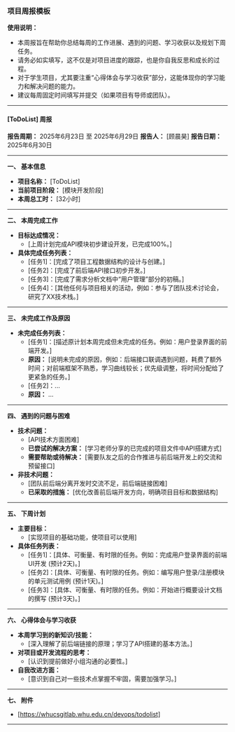### 项目周报模板

**使用说明：**
*   本周报旨在帮助你总结每周的工作进展、遇到的问题、学习收获以及规划下周任务。
*   请务必如实填写，这不仅是对项目进度的跟踪，也是你自我反思和成长的过程。
*   对于学生项目，尤其要注重“心得体会与学习收获”部分，这能体现你的学习能力和解决问题的能力。
*   建议每周固定时间填写并提交（如果项目有导师或团队）。

---

#### **[ToDoList] 周报**

**报告周期：** 2025年6月23日 至 2025年6月29日
**报告人：** [顾晨昊]
**报告日期：** 2025年6月30日

---

**一、 基本信息**

*   **项目名称：** [ToDoList]
*   **当前项目阶段：** [模块开发阶段]
*   **本周总工时：** [32小时]

---

**二、 本周完成工作**

*   **目标达成情况：**
    *   [上周计划完成API模块初步建设开发，已完成100%。]
*   **具体完成任务列表：**
    *   [任务1]：[完成了项目工程数据结构的设计与创建。]
    *   [任务2]：[完成了前后端API接口初步开发。]
    *   [任务3]：[完成了需求分析文档中“用户管理”部分的初稿。]
    *   [任务4]：[其他任何与项目相关的活动，例如：参与了团队技术讨论会，研究了XX技术栈。]

---

**三、 未完成工作及原因**

*   **未完成任务列表：**
    *   [任务1]：[描述原计划本周完成但未完成的任务。例如：用户登录界面的前端开发。]
    *   **原因：** [说明未完成的原因，例如：后端接口联调遇到问题，耗费了额外时间；对前端框架不熟悉，学习曲线较长；优先级调整，将时间分配给了更紧急的任务。]
    *   [任务2]：...
    *   **原因：** ...

---

**四、 遇到的问题与困难**

*   **技术问题：**
    *   [API技术方面困难]
    *   **已尝试的解决方案：** [学习老师分享的已完成的项目文件中API搭建方式]
    *   **需要帮助或待解决：** [需要队友之后的合作推进与前后端开发上的交流和预留接口]
*   **非技术问题：**
    *   [团队前后端分离开发时交流不足，前后端链接困难]
    *   **已采取的措施：** [优化改善前后端开发方向，明确项目目标和数据结构]

---

**五、 下周计划**

*   **主要目标：**
    *   [实现项目的基础功能，使项目可以使用]
*   **具体任务列表：**
    *   [任务1]：[具体、可衡量、有时限的任务。例如：完成用户登录界面的前端UI开发 (预计2天)。]
    *   [任务2]：[具体、可衡量、有时限的任务。例如：编写用户登录/注册模块的单元测试用例 (预计1天)。]
    *   [任务3]：[具体、可衡量、有时限的任务。例如：开始进行概要设计文档的撰写 (预计3天)。]

---

**六、 心得体会与学习收获**

*   **本周学习到的新知识/技能：**
    *   [深入理解了前后端链接的原理；学习了API搭建的基本方法。]
*   **对项目或开发流程的思考：**
    *   [认识到提前做好小组沟通的必要性。]
*   **自我改进方面：**
    *   [意识到自己对一些技术点掌握不牢固，需要加强学习。]

---


**七、 附件**

*   [https://whucsgitlab.whu.edu.cn/devops/todolist]

---

